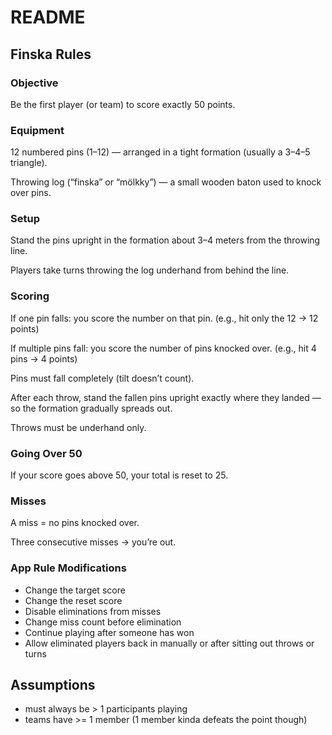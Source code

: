 # README

## Finska Rules 

### Objective

Be the first player (or team) to score exactly 50 points.

### Equipment

12 numbered pins (1–12) — arranged in a tight formation (usually a 3–4–5 triangle).

Throwing log (“finska” or “mölkky”) — a small wooden baton used to knock over pins.

### Setup

Stand the pins upright in the formation about 3–4 meters from the throwing line.

Players take turns throwing the log underhand from behind the line.

### Scoring

If one pin falls: you score the number on that pin.
(e.g., hit only the 12 → 12 points)

If multiple pins fall: you score the number of pins knocked over.
(e.g., hit 4 pins → 4 points)

Pins must fall completely (tilt doesn’t count).

After each throw, stand the fallen pins upright exactly where they landed — so the formation gradually spreads out.

Throws must be underhand only.

### Going Over 50

If your score goes above 50, your total is reset to 25.

### Misses

A miss = no pins knocked over.

Three consecutive misses → you’re out.

### App Rule Modifications

- Change the target score
- Change the reset score
- Disable eliminations from misses
- Change miss count before elimination
- Continue playing after someone has won
- Allow eliminated players back in manually or after sitting out throws or turns

## Assumptions

- must always be > 1 participants playing
- teams have >= 1 member (1 member kinda defeats the point though)
